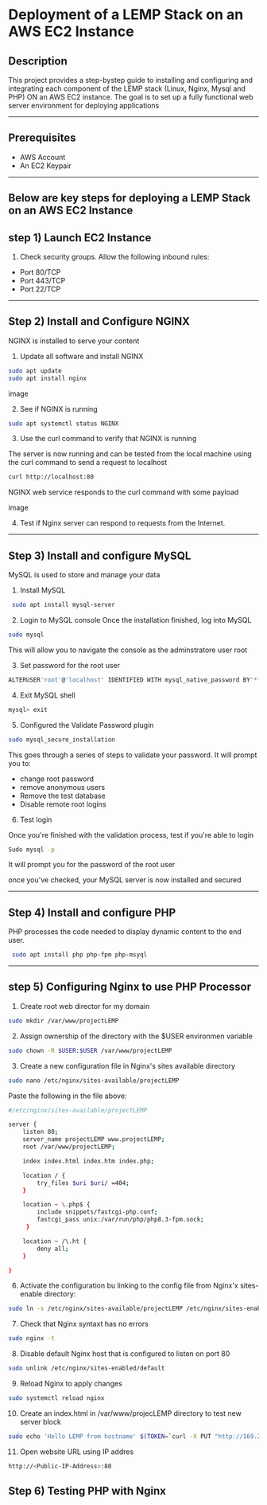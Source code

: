 # Deployment of a LEMP Stack on an AWS EC2 Instance

## Description
This project provides a step-bystep guide to installing and configuring and integrating each component of the LEMP stack (Linux, Nginx, Mysql and PHP) ON an AWS EC2 instance. The goal is to set up a fully functional web server environment for deploying applications

---

## Prerequisites

- AWS Account
- An EC2 Keypair

---

## Below are key steps for deploying a LEMP Stack on an AWS EC2 Instance

## step 1) Launch EC2 Instance

1. Check security groups.
Allow the following inbound rules:
- Port 80/TCP
- Port 443/TCP
- Port 22/TCP

---

## Step 2) Install and Configure NGINX

NGINX is installed to serve your content

1. Update all software and install NGINX

``` Bash
sudo apt update
sudo apt install nginx
```

image

2. See if NGINX is running

```Bash
sudo apt systemctl status NGINX
```

3. Use the curl command to verify that NGINX is running

The server is now running and can be tested from the local machine using the curl command to send a request to localhost

```Bash
curl http://localhost:80
```

NGINX web service responds to the curl command with some payload

image

4. Test if Nginx server can respond to requests from the Internet.

---

## Step 3) Install and configure MySQL

MySQL is used to store and manage your data

1. Install MySQL

```Bash
 sudo apt install mysql-server
 ```

 2. Login to MySQL console
 Once the installation finished, log into MySQL

 ```Bash
 sudo mysql
 ```
 This will allow you to navigate the console as the adminstratore user root

3. Set password for the root user

```Bash
ALTERUSER'root'@'localhost' IDENTIFIED WITH mysql_native_password BY'******;
```

4. Exit MySQL shell

```Bash
mysql> exit
```

5. Configured the Validate Password plugin

```Bash
sudo mysql_secure_installation
```


This goes through a series of steps to validate your password. It will prompt you to:
- change root password
- remove anonymous users 
- Remove the test database
- Disable remote root logins

6. Test login

Once you're finished with the validation process, test if you're able to login

```Bash
Sudo mysql -p
```
It will prompt you for the password of the root user


once you've checked, your MySQL server is now installed and secured

---

## Step 4) Install and configure PHP

PHP processes the code needed to display dynamic content to the end user.


```BASH
 sudo apt install php php-fpm php-msyql
 ```
---

## step 5) Configuring Nginx to use PHP Processor

1. Create root web director for my domain

```Bash
sudo mkdir /var/www/projectLEMP
```

2. Assign ownership of the directory with the $USER environmen variable

```Bash
sudo chown -R $USER:$USER /var/www/projectLEMP
```

3. Create a new configuration file in Nginx's sites available directory

```Bash
sudo nano /etc/nginx/sites-available/projectLEMP
```

Paste the following in the file above:

```Bash
#/etc/nginx/sites-available/projectLEMP

server {
    listen 80;
    server_name projectLEMP www.projectLEMP;
    root /var/www/projectLEMP;

    index index.html index.htm index.php;

    location / {
        try_files $uri $uri/ =404;
    }

    location ~ \.php$ {
        include snippets/fastcgi-php.conf;
        fastcgi_pass unix:/var/run/php/php8.3-fpm.sock;
     }

    location ~ /\.ht {
        deny all;
    }

}
```
6. Activate the configuration  bu linking to the config file from Nginx'x sites-enable directory:

```Bash
sudo ln -s /etc/nginx/sites-available/projectLEMP /etc/nginx/sites-enabled/
```

7. Check that Nginx syntaxt has no errors

```Bash
sudo nginx -t
```

8. Disable default Nginx host that is configured to listen on port 80

```Bash
sudo unlink /etc/nginx/sites-enabled/default
```

9. Reload Nginx to apply changes

```Bash
sudo systemctl reload nginx
```

10. Create an index.html in /var/www/projecLEMP directory to test new server block

```Bash
sudo echo 'Hello LEMP from hostname' $(TOKEN=`curl -X PUT "http://169.254.169.254/latest/api/token" -H "X-aws-ec2-metadata-token-ttl-seconds: 21600"` && curl -H "X-aws-ec2-metadata-token: $TOKEN" -s http://169.254.169.254/latest/meta-data/public-hostname) 'with public IP' $(TOKEN=`curl -X PUT "http://169.254.169.254/latest/api/token" -H "X-aws-ec2-metadata-token-ttl-seconds: 21600"` && curl -H "X-aws-ec2-metadata-token: $TOKEN" -s http://169.254.169.254/latest/meta-data/public-ipv4) > /var/www/projectLEMP/index.html
```

11. Open website URL using IP addres

```Bash
http://<Public-IP-Address>:80
```

## Step 6) Testing PHP with Nginx


